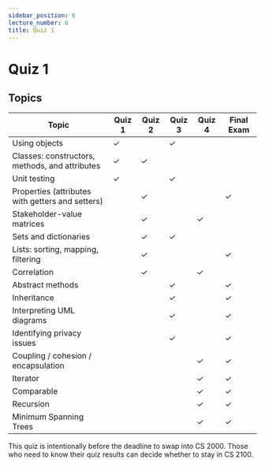 ```yaml
---
sidebar_position: 6
lecture_number: 6
title: Quiz 1
---
```


# Quiz 1

## Topics

| Topic                                            | Quiz 1 | Quiz 2 | Quiz 3 | Quiz 4 | Final Exam |
| ------------------------------------------------ | ------ | ------ | ------ | ------ | ---------- |
| Using objects                                    |  ✓     |        | ✓      |        |            |
| Classes: constructors, methods, and attributes   |  ✓     |  ✓     |        |        |            |
| Unit testing                                     |  ✓     |        | ✓      |        |            |
| Properties (attributes with getters and setters) |        |  ✓     |        |        |  ✓         |
| Stakeholder-value matrices                       |        |  ✓     |        | ✓      |            |
| Sets and dictionaries                            |        |  ✓     | ✓      |        |            |
| Lists: sorting, mapping, filtering               |        |  ✓     |        |        |  ✓         |
| Correlation                                      |        |  ✓     |        | ✓      |            |
| Abstract methods                                 |        |        | ✓      |        |  ✓         |
| Inheritance                                      |        |        | ✓      |        |  ✓         |
| Interpreting UML diagrams                        |        |        | ✓      |        |  ✓         |
| Identifying privacy issues                       |        |        | ✓      |        |  ✓         |
| Coupling / cohesion / encapsulation              |        |        |        | ✓      |  ✓         |
| Iterator                                         |        |        |        | ✓      |  ✓         |
| Comparable                                       |        |        |        | ✓      |  ✓         |
| Recursion                                        |        |        |        | ✓      |  ✓         |
| Minimum Spanning Trees                           |        |        |        | ✓      |  ✓         |


This quiz is intentionally before the deadline to swap into CS 2000. Those who need to know their quiz results can decide whether to stay in CS 2100.
